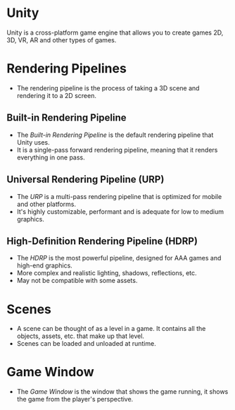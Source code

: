 # Unity

Unity is a cross-platform game engine that allows you to create games 2D, 3D, VR, AR and other types of games.

# Rendering Pipelines

- The rendering pipeline is the process of taking a 3D scene and rendering it to a 2D screen.

## Built-in Rendering Pipeline

- The _Built-in Rendering Pipeline_ is the default rendering pipeline that Unity uses.
- It is a single-pass forward rendering pipeline, meaning that it renders everything in one pass.

## Universal Rendering Pipeline (URP)

- The _URP_ is a multi-pass rendering pipeline that is optimized for mobile and other platforms.
- It's highly customizable, performant and is adequate for low to medium graphics.

## High-Definition Rendering Pipeline (HDRP)

- The _HDRP_ is the most powerful pipeline, designed for AAA games and high-end graphics.
- More complex and realistic lighting, shadows, reflections, etc.
- May not be compatible with some assets.

# Scenes

- A scene can be thought of as a level in a game. It contains all the objects, assets, etc. that make up that level.
- Scenes can be loaded and unloaded at runtime.

# Game Window

- The _Game Window_ is the window that shows the game running, it shows the game from the player's perspective.
